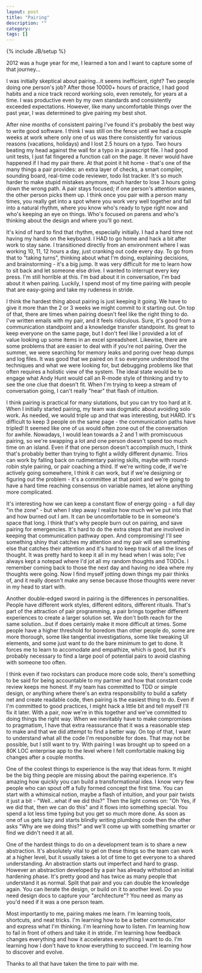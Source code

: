 ```yaml
---
layout: post
title: "Pairing"
description: ""
category: 
tags: []
---
```

{% include JB/setup %}

2012 was a huge year for me, I learned a ton and I want to capture some of that journey...

I was initially skeptical about pairing…it seems inefficient, right?  Two people doing one person's job?  After those 10000+ hours of practice, I had good habits and a nice track record working solo, even remotely, for years at a time.  I was productive even by my own standards and consistently exceeded expectations.  However, like many uncomfortable things over the past year, I was determined to give pairing my best shot.

After nine months of consistent pairing I've found it's probably the best way to write good software.  I think I was still on the fence until we had a couple weeks at work where only one of us was there consistently for various reasons (vacations, holidays) and I lost 2.5 hours on a typo.  Two hours beating my head against the wall for a typo in a javascript file.  I had good unit tests, I just fat fingered a function call on the page.  It never would have happened if I had my pair there.  At that point it hit home - that's one of the many things a pair provides: an extra layer of checks, a smart compiler, sounding board, real-time code reviewer, todo list tracker.  It's so much harder to make stupid mistakes anymore, much harder to lose 3 hours going down the wrong path.  A pair stays focused; if one person's attention wanes, the other person picks them up.  I think once you pair with a person many times, you really get into a spot where you work very well together and fall into a natural rhythm, where you know who's ready to type right now and who's keeping an eye on things.  Who's focused on parens and who's thinking about the design and where you'll go next.  

It's kind of hard to find that rhythm, especially initially.  I had a hard time not having my hands on the keyboard.  I HAD to go home and hack a bit after work to stay sane.  I transitioned directly from an environment where I was working 10, 11, 12 hours a day, just cranking out code every day.  To go from that to "taking turns", thinking about what I'm doing, explaining decisions, and brainstorming - it's a big jump.  It was very difficult for me to learn how to sit back and let someone else drive.  I wanted to interrupt every key press.  I'm still horrible at this.  I'm bad about it in conversation, I'm bad about it when pairing.  Luckily, I spend most of my time pairing with people that are easy-going and take my rudeness in stride.

I think the hardest thing about pairing is just keeping it going.  We have to give it more than the 2 or 3 weeks we might commit to it starting out.  On top of that, there are times when pairing doesn't feel like the right thing to do.  I've written emails with my pair, and it feels ridiculous.  Sure, it's good from a communication standpoint and a knowledge transfer standpoint.  Its great to keep everyone on the same page, but I don't feel like I provided a lot of value looking up some items in an excel spreadsheet.  Likewise, there are some problems that are easier to deal with if you're not pairing.  Over the summer, we were searching for memory leaks and poring over heap dumps and log files.  It was good that we paired on it so everyone understood the techniques and what we were looking for, but debugging problems like that often requires a holistic view of the system.  The ideal state would be to engage what Andy Hunt would call an R-mode style of thinking and try to see the one clue that doesn't fit.  When I'm trying to keep a stream of conversation going, I can't really "hear" that flash of intuition.

I think pairing is practical for many siutations, but you can try too hard at it.  When I initially started pairing, my team was dogmatic about avoiding solo work.  As needed, we would triple up and that was interesting, but HARD.  It's difficult to keep 3 people on the same page - the communication paths have tripled!  It seemed like one of us would often zone out of the conversation for awhile.  Nowadays, I would lean towards a 2 and 1 with promiscuous pairing, so we're swapping a lot and one person doesn't spend too much time on an island.  Even if that one person doesn't accomplish much, I think that's probably better than trying to fight a wildly different dynamic.  Trios can work by falling back on rudimentary pairing skills, maybe with round-robin style pairing, or pair coaching a third.  If we're writing code, if we're actively going somewhere, I think it can work, but if we're designing or figuring out the problem - it's a committee at that point and we're going to have a hard time reaching consensus on variable names, let alone anything more complicated.

It's interesting how we can keep a constant flow of energy going - a full day "in the zone" - but when I step away I realize how much we've put into that and how burned out I am.  It can be uncomfortable to be in someone's space that long.  I think that's why people burn out on pairing, and save pairing for emergencies.  It's hard to do the extra steps that are involved in keeping that communication pathway open.  And compromising!  I'll see something shiny that catches my attention and my pair will see something else that catches their attention and it's hard to keep track of all the lines of thought.  It was pretty hard to keep it all in my head when I was solo; I've always kept a notepad where I'd jot all my random thoughts and TODOs.  I remember coming back to those the next day and having no idea where my thoughts were going.  Now I find myself jotting down things my pair thinks of,  and it really doesn't make any sense because those thoughts were never in my head to start with.

Another double-edged sword in pairing is the differences in personalities.  People have different work styles, different editors, different rituals.  That's part of the attraction of pair programming, a pair brings together different experiences to create a larger solution set.  We don't both reach for the same solution...but if does certainly make it more difficult at times.  Some people have a higher threshold for boredom than other people do, some are more thorough, some like tangential investigations, some like tweaking UI elements, and some just want to do the bare minimum to get to done.  It forces me to learn to accomodate and empathize, which is good, but it's probably necessary to find a large pool of potential pairs to avoid clashing with someone too often.

I think even if two rockstars can produce more code solo, there's something to be said for being accountable to my partner and how that constant code review keeps me honest.  If my team has committed to TDD or simple design, or anything where there's an extra responsibility to build a safety net and create readable code, then pairing is the easiest thing to do.  Even if I'm committed to good practices, I might hack a little bit and tell myself I'll fix it later.  With a pair, now we're in this together and we've committed to doing things the right way.  When we inevitably have to make compromises to pragmatism, I have that extra reassurance that it was a reasonable step to make and that we did attempt to find a better way.  On top of that, I want to understand what all the code I'm responsible for does.  That may not be possible, but I still want to try.  With pairing I was brought up to speed on a 80K LOC enterprise app to the level where I felt comfortable making big changes after a couple months.

One of the coolest things to experience is the way that ideas form.  It might be the big thing people are missing about the pairing experience.  It's amazing how quickly you can build a transformational idea.  I know very few people who can spout off a fully formed concept the first time.  You can start with a whimsical notion, maybe a flash of intuition, and your pair twists it just a bit - "Well…what if we did this?"  Then the light comes on:  "Oh Yes, if we did that, then we can do this" and it flows into something special.  You spend a lot less time typing but you get so much more done.  As soon as one of us gets lazy and starts blindly writing plumbing code then the other asks "Why are we doing this?" and we'll come up with something smarter or find we didn't need it at all.  

One of the hardest things to do on a development team is to share a new abstraction.  It's absolutely vital to gel on these things so the team can work at a higher level, but it usually takes a lot of time to get everyone to a shared understanding.  An abstraction starts out imperfect and hard to grasp.  However an abstraction developed by a pair has already withstood an initial hardening phase.  It's pretty good and has twice as many people that understand it as normal.  Split that pair and you can double the knowledge again.  You can iterate the design, or build on it to another level.  Do you need design docs to capture your "architecture"?  You need as many as you'd need if it was a one person team.

Most importantly to me, pairing makes me learn.  I'm learning tools, shortcuts, and neat tricks.  I'm learning how to be a better communicator and express what I'm thinking.  I'm learning how to listen.  I'm learning how to fail in front of others and take it in stride.  I'm learning how feedback changes everything and how it accelerates everything I want to do.  I'm learning how I don't have to know everything to succeed.  I'm learning how to discover and evolve.

Thanks to all that have taken the time to pair with me.
